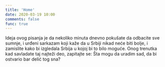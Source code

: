 ```yaml
---
title: 'Home'
date: 2020-03-19 10:00
comments: false
func: true
---
```


Ideja ovog pisanja je da nekoliko minuta dnevno pokušate da odbacite sve sumnje, i urđeni sarkazam koji kaže da u Srbiji nikad neće biti bolje, i zamislite kako bi izgledala Srbija u kojoj bi to bilo moguće. Onog trenutka kad savladate taj najteži deo, zapitajte se: Šta mogu da uradim sad, da bi ostvario bar delić tog sna?  
